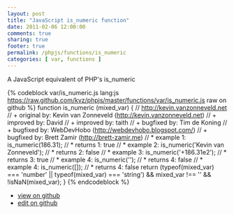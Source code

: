 ```yaml
---
layout: post
title: "JavaScript is_numeric function"
date: 2011-02-06 12:00:00
comments: true
sharing: true
footer: true
permalink: /phpjs/functions/is_numeric
categories: [ var, functions ]
---
```

A JavaScript equivalent of PHP's is_numeric
<!-- more -->
{% codeblock var/is_numeric.js lang:js https://raw.github.com/kvz/phpjs/master/functions/var/is_numeric.js raw on github %}
function is_numeric (mixed_var) {
    // http://kevin.vanzonneveld.net
    // +   original by: Kevin van Zonneveld (http://kevin.vanzonneveld.net)
    // +   improved by: David
    // +   improved by: taith
    // +   bugfixed by: Tim de Koning
    // +   bugfixed by: WebDevHobo (http://webdevhobo.blogspot.com/)
    // +   bugfixed by: Brett Zamir (http://brett-zamir.me)
    // *     example 1: is_numeric(186.31);
    // *     returns 1: true
    // *     example 2: is_numeric('Kevin van Zonneveld');
    // *     returns 2: false
    // *     example 3: is_numeric('+186.31e2');
    // *     returns 3: true
    // *     example 4: is_numeric('');
    // *     returns 4: false
    // *     example 4: is_numeric([]);
    // *     returns 4: false
    return (typeof(mixed_var) === 'number' || typeof(mixed_var) === 'string') && mixed_var !== '' && !isNaN(mixed_var);
}
{% endcodeblock %}
<ul>
 <li><a href="https://github.com/kvz/phpjs/blob/master/functions/var/is_numeric.js">view on github</a></li>
 <li><a href="https://github.com/kvz/phpjs/edit/master/functions/var/is_numeric.js">edit on github</a></li>
</ul>
